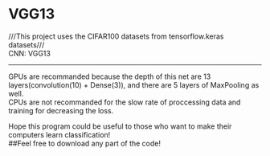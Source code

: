 # VGG13
///This project uses the CIFAR100 datasets from tensorflow.keras datasets///  
CNN: VGG13
***
GPUs are recommanded because the depth of this net are 13 layers(convolution(10) + Dense(3)), and there are 5 layers of MaxPooling as well.  
CPUs are not recommanded for the slow rate of proccessing data and training for decreasing the loss.

Hope this program could be useful to those who want to make their computers learn classification!  
##Feel free to download any part of the code!
